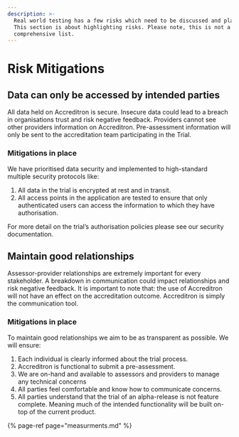 ```yaml
---
description: >-
  Real world testing has a few risks which need to be discussed and planned for.
  This section is about highlighting risks. Please note, this is not a
  comprehensive list.
---
```


# Risk Mitigations

## Data can only be accessed by intended parties

All data held on Accreditron is secure. Insecure data could lead to a breach in organisations trust and risk negative feedback. Providers cannot see other providers information on Accreditron. Pre-assessment information will only be sent to the accreditation team participating in the Trial.

### Mitigations in place

We have prioritised data security and implemented to high-standard multiple security protocols like:

1. All data in the trial is encrypted at rest and in transit.
2. All access points in the application are tested to ensure that only authenticated users can access the information to which they have authorisation. 

For more detail on the trial’s authorisation policies please see our security documentation. 

## Maintain good relationships

Assessor-provider relationships are extremely important for every stakeholder. A breakdown in communication could impact relationships and risk negative feedback. It is important to note that: the use of Accreditron will not have an effect on the accreditation outcome. Accreditron is simply the communication tool.

### Mitigations in place

To maintain good relationships we aim to be as transparent as possible. We will ensure:

1. Each individual is clearly informed about the trial process.
2. Accreditron is functional to submit a pre-assessment.
3. We are on-hand and available to assessors and providers to manage any technical concerns
4. All parties feel comfortable and know how to communicate concerns.
5. All parties understand that the trial of an alpha-release is not feature complete. Meaning much of the intended functionality will be built on-top of the current product.



{% page-ref page="measurments.md" %}



